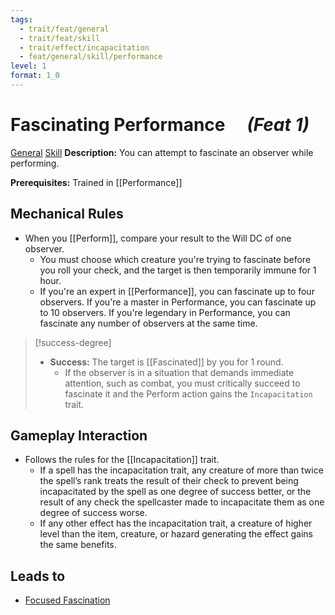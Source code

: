 ```yaml
---
tags:
  - trait/feat/general
  - trait/feat/skill
  - trait/effect/incapacitation
  - feat/general/skill/performance
level: 1
format: 1_0
---
```

# Fascinating Performance &emsp;*(Feat 1)*

[General](General.md "Feat Trait") [Skill](Skill.md "Feat Trait") 
**Description:** You can attempt to fascinate an observer while performing.

**Prerequisites:** Trained in [[Performance]]

## Mechanical Rules

- When you [[Perform]], compare your result to the Will DC of one observer.
	- You must choose which creature you're trying to fascinate before you roll your check, and the target is then temporarily immune for 1 hour.  
	- If you're an expert in [[Performance]], you can fascinate up to four observers. If you're a master in Performance, you can fascinate up to 10 observers. If you're legendary in Performance, you can fascinate any number of observers at the same time.

>[!success-degree] 
>- **Success:** The target is [[Fascinated]] by you for 1 round.
>	- If the observer is in a situation that demands immediate attention, such as combat, you must critically succeed to fascinate it and the Perform action gains the `Incapacitation` trait.

## Gameplay Interaction

- Follows the rules for the [[Incapacitation]] trait.
	- If a spell has the incapacitation trait, any creature of more than twice the spell’s rank treats the result of their check to prevent being incapacitated by the spell as one degree of success better, or the result of any check the spellcaster made to incapacitate them as one degree of success worse.
	- If any other effect has the incapacitation trait, a creature of higher level than the item, creature, or hazard generating the effect gains the same benefits.

## Leads to

- [Focused Fascination](https://2e.aonprd.com/Feats.aspx?ID=6131)